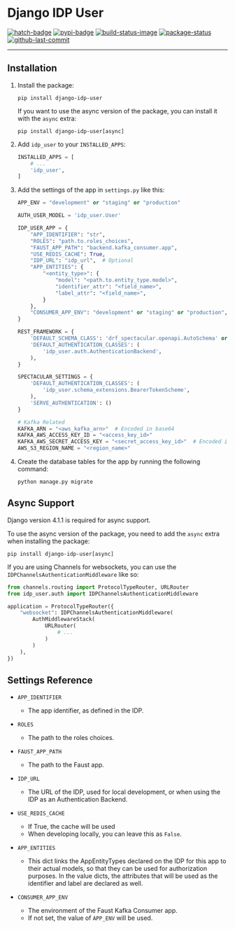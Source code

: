 # Django IDP User

[![hatch-badge]][hatch]
[![pypi-badge]][pypi]
[![build-status-image]][build-status]
[![package-status]][repo]
[![github-last-commit]][repo]

---

## Installation

1. Install the package:
    ```
    pip install django-idp-user
    ```

    If you want to use the async version of the package, you can install it with the `async` extra:
    ```
    pip install django-idp-user[async]
    ```

2. Add `idp_user` to your `INSTALLED_APPS`:
    ```python
    INSTALLED_APPS = [
        # ...
        'idp_user',
    ]
    ```

3. Add the settings of the app in `settings.py` like this:
    ```python
    APP_ENV = "development" or "staging" or "production"

    AUTH_USER_MODEL = 'idp_user.User'

    IDP_USER_APP = {
        "APP_IDENTIFIER": "str",
        "ROLES": "path.to.roles_choices",
        "FAUST_APP_PATH": "backend.kafka_consumer.app",
        "USE_REDIS_CACHE": True,
        "IDP_URL": "idp_url",  # Optional
        "APP_ENTITIES": {
            "<entity_type>": {
                "model": "<path.to.entity_type.model>",
                "identifier_attr": "<field_name>",
                "label_attr": "<field_name>",
            }
        },
        "CONSUMER_APP_ENV": "development" or "staging" or "production", # Optional
    }

    REST_FRAMEWORK = {
        'DEFAULT_SCHEMA_CLASS': 'drf_spectacular.openapi.AutoSchema' or 'idp_user.schema_extensions.AutoSchemaWithRole',
        'DEFAULT_AUTHENTICATION_CLASSES': (
            'idp_user.auth.AuthenticationBackend',
        ),
    }

    SPECTACULAR_SETTINGS = {
        'DEFAULT_AUTHENTICATION_CLASSES': (
            'idp_user.schema_extensions.BearerTokenScheme',
        ),
        'SERVE_AUTHENTICATION': ()
    }

    # Kafka Related
    KAFKA_ARN = "<aws_kafka_arn>"  # Encoded in base64
    KAFKA_AWS_ACCESS_KEY_ID = "<access_key_id>"
    KAFKA_AWS_SECRET_ACCESS_KEY = "<secret_access_key_id>"  # Encoded in base64
    AWS_S3_REGION_NAME = "<region_name>"
   ```

4. Create the database tables for the app by running the following command:
    ```
    python manage.py migrate
    ```


## Async Support

Django version 4.1.1 is required for async support.

To use the async version of the package, you need to add the `async` extra when installing the package:
```
pip install django-idp-user[async]
```

If you are using Channels for websockets, you can use the `IDPChannelsAuthenticationMiddleware` like so:
```python
from channels.routing import ProtocolTypeRouter, URLRouter
from idp_user.auth import IDPChannelsAuthenticationMiddleware

application = ProtocolTypeRouter({
    "websocket": IDPChannelsAuthenticationMiddleware(
        AuthMiddlewareStack(
            URLRouter(
                # ...
            )
        )
    ),
})
```


## Settings Reference

* ``APP_IDENTIFIER``

  * The app identifier, as defined in the IDP.


* ``ROLES``


  * The path to the roles choices.


* ``FAUST_APP_PATH``


  * The path to the Faust app.


* ``IDP_URL``


  * The URL of the IDP, used for local development, or when using the IDP as an Authentication Backend.


* ``USE_REDIS_CACHE``


  * If True, the cache will be used
  * When developing locally, you can leave this as ``False``.


* ``APP_ENTITIES``


  * This dict links the AppEntityTypes declared on the IDP for this app to their actual models,
    so that they can be used for authorization purposes. In the value dicts, the attributes that will be
    used as the identifier and label are declared as well.


* ``CONSUMER_APP_ENV``

  * The environment of the Faust Kafka Consumer app.
  * If not set, the value of ``APP_ENV`` will be used.


[repo]: https://github.com/godd0t/django-drf-async
[package-status]: https://img.shields.io/badge/package--status-production-green
[pypi]: https://pypi.org/project/django-idp-user/
[pypi-badge]: https://badge.fury.io/py/django-idp-user.svg
[hatch]: https://github.com/pypa/hatch
[hatch-badge]: https://img.shields.io/badge/%F0%9F%A5%9A-Hatch-4051b5.svg
[github-last-commit]: https://img.shields.io/github/last-commit/godd0t/django-idp-user
[build-status-image]: https://github.com/godd0t/django-idp-user/actions/workflows/workflow.yml/badge.svg
[build-status]: https://github.com/godd0t/django-idp-user/actions/workflows/workflow.yml